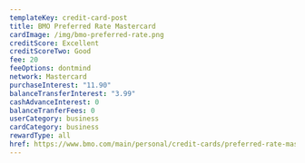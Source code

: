 ```yaml
---
templateKey: credit-card-post
title: BMO Preferred Rate Mastercard
cardImage: /img/bmo-preferred-rate.png
creditScore: Excellent
creditScoreTwo: Good
fee: 20
feeOptions: dontmind
network: Mastercard
purchaseInterest: "11.90"
balanceTransferInterest: "3.99"
cashAdvanceInterest: 0
balanceTranferFees: 0
userCategory: business
cardCategory: business
rewardType: all
href: https://www.bmo.com/main/personal/credit-cards/preferred-rate-mastercard/
---
```

